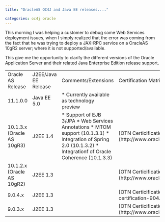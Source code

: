 ```yaml
---
title: "OracleAS OC4J and Java EE releases...."

categories: oc4j oracle
---
```

This morning I was helping a customer to debug some Web Services deployment issues, when I simply realized that the error was coming from the fact that he was trying to deploy a JAX-RPC service on a OracleAS 10gR2 server; where it is not supported/available.

This give me the opportunity to clarify the different versions of the Oracle Application Server and their related Java Enterprise Edition release support.

<table class="tug" cellpadding="2"
cellspacing="2"><tbody><tr><td class="tug">
Oracle AS Release</td>
<td class="tug">J2EE/Java
EE Release</td>
<td class="tug">Comments/Extensions</td>
<td class="tug">Certification
Matrix</td>
</tr><tr><td class="tug">11.1.0.0</td>
<td class="tug">Java
EE 5.0</td><td class="tug">
*   Currently
available as technology preview</td>
<td class="tug"></td></tr><tr><td
class="tug">10.1.3.x
(Oracle
  AS 10gR3)</td>
  <td class="tug">J2EE
  1.4</td><td class="tug">
  *   Support
  of
  EJB 3/JPA
  *   Web Services Annotations
  *   MTOM
  support (10.1.3.1)
  *   Integration of Spring 2.0
  (10.1.3.2)
  *   Integrationf of Oracle Coherence
  (10.1.3.3)</td>
  <td class="tug">
  [OTN Certicification Matrix](http://www.oracle.com/technology/software/products/ias/files/oracle_soa_certification_101310.html)</td></tr>
  <tr><td class="tug">10.1.2.x
  (Oracle
    AS 10gR2)</td>
    <td class="tug">J2EE
    1.3</td><td class="tug"></td><td class="tug">[OTN Certicification Matrix](http://www.oracle.com/technology/software/products/ias/files/as_certification_r2_101202.html)</td>
    </tr><tr><td class="tug">9.0.4.x</td>
    <td class="tug">J2EE
    1.3</td><td class="tug"></td><td class="tug">[OTN Certicification Matrix](http://www.oracle.com/technology/software/products/ias/files/as-certification-904.html)</td>
    </tr><tr><td class="tug">9.0.3.x</td>
    <td class="tug">J2EE
    1.3</td><td class="tug"></td><td class="tug">[OTN Certicification Matrix](http://www.oracle.com/technology/software/products/ias/files/as_certification_r2_101202.html)</td>
    </tr></tbody></table>
